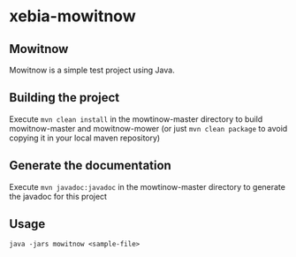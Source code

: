 # xebia-mowitnow

## Mowitnow

Mowitnow is a simple test project using Java.

Building the project
----
Execute `mvn clean install` in the mowtinow-master directory to build mowitnow-master and mowitnow-mower (or just `mvn clean package` to avoid copying it in your local maven repository)

Generate the documentation
----
Execute `mvn javadoc:javadoc` in the mowtinow-master directory to generate the javadoc for this project

Usage
---
`java -jars mowitnow <sample-file>`

